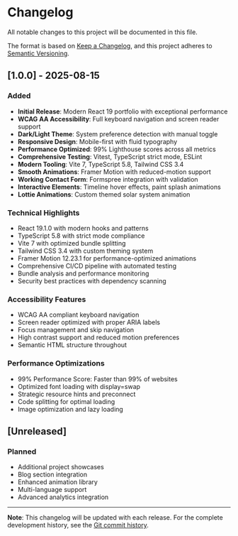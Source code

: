 # Changelog

All notable changes to this project will be documented in this file.

The format is based on [Keep a Changelog](https://keepachangelog.com/en/1.0.0/),
and this project adheres to [Semantic Versioning](https://semver.org/spec/v2.0.0.html).

## [1.0.0] - 2025-08-15

### Added

- **Initial Release**: Modern React 19 portfolio with exceptional performance
- **WCAG AA Accessibility**: Full keyboard navigation and screen reader support
- **Dark/Light Theme**: System preference detection with manual toggle
- **Responsive Design**: Mobile-first with fluid typography
- **Performance Optimized**: 99% Lighthouse scores across all metrics
- **Comprehensive Testing**: Vitest, TypeScript strict mode, ESLint
- **Modern Tooling**: Vite 7, TypeScript 5.8, Tailwind CSS 3.4
- **Smooth Animations**: Framer Motion with reduced-motion support
- **Working Contact Form**: Formspree integration with validation
- **Interactive Elements**: Timeline hover effects, paint splash animations
- **Lottie Animations**: Custom themed solar system animation

### Technical Highlights

- React 19.1.0 with modern hooks and patterns
- TypeScript 5.8 with strict mode compliance
- Vite 7 with optimized bundle splitting
- Tailwind CSS 3.4 with custom theming system
- Framer Motion 12.23.1 for performance-optimized animations
- Comprehensive CI/CD pipeline with automated testing
- Bundle analysis and performance monitoring
- Security best practices with dependency scanning

### Accessibility Features

- WCAG AA compliant keyboard navigation
- Screen reader optimized with proper ARIA labels
- Focus management and skip navigation
- High contrast support and reduced motion preferences
- Semantic HTML structure throughout

### Performance Optimizations

- 99% Performance Score: Faster than 99% of websites
- Optimized font loading with display=swap
- Strategic resource hints and preconnect
- Code splitting for optimal loading
- Image optimization and lazy loading

## [Unreleased]

### Planned

- Additional project showcases
- Blog section integration
- Enhanced animation library
- Multi-language support
- Advanced analytics integration

---

**Note**: This changelog will be updated with each release. For the complete development history, see the [Git commit history](https://github.com/aftongauntlett/react-portfolio/commits).
